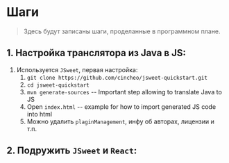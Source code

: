# Шаги
> Здесь будут записаны шаги, проделанные в программном плане.

## 1. Настройка транслятора из Java в JS:
1. Используется `JSweet`, первая настройка:
   1. `git clone https://github.com/cincheo/jsweet-quickstart.git`
   2. `cd jsweet-quickstart`
   3. `mvn generate-sources` -- Important step allowing to translate Java to JS
   4. Open `index.html` -- example for how to import generated JS code into html
   5. Можно удалить `plaginManagement`, инфу об авторах, лицензии и т.п.

## 2. Подружить `JSweet` и `React`: